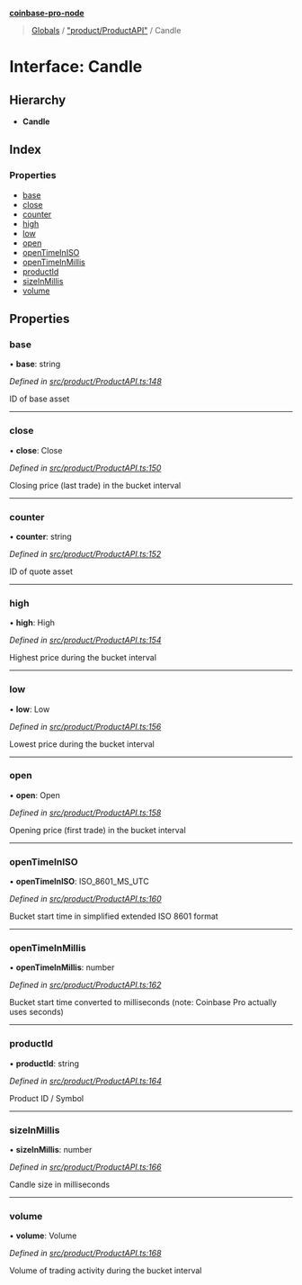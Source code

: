 **[coinbase-pro-node](../README.md)**

> [Globals](../globals.md) / ["product/ProductAPI"](../modules/_product_productapi_.md) / Candle

# Interface: Candle

## Hierarchy

- **Candle**

## Index

### Properties

- [base](_product_productapi_.candle.md#base)
- [close](_product_productapi_.candle.md#close)
- [counter](_product_productapi_.candle.md#counter)
- [high](_product_productapi_.candle.md#high)
- [low](_product_productapi_.candle.md#low)
- [open](_product_productapi_.candle.md#open)
- [openTimeInISO](_product_productapi_.candle.md#opentimeiniso)
- [openTimeInMillis](_product_productapi_.candle.md#opentimeinmillis)
- [productId](_product_productapi_.candle.md#productid)
- [sizeInMillis](_product_productapi_.candle.md#sizeinmillis)
- [volume](_product_productapi_.candle.md#volume)

## Properties

### base

• **base**: string

_Defined in [src/product/ProductAPI.ts:148](https://github.com/bennycode/coinbase-pro-node/blob/ee94ab6/src/product/ProductAPI.ts#L148)_

ID of base asset

---

### close

• **close**: Close

_Defined in [src/product/ProductAPI.ts:150](https://github.com/bennycode/coinbase-pro-node/blob/ee94ab6/src/product/ProductAPI.ts#L150)_

Closing price (last trade) in the bucket interval

---

### counter

• **counter**: string

_Defined in [src/product/ProductAPI.ts:152](https://github.com/bennycode/coinbase-pro-node/blob/ee94ab6/src/product/ProductAPI.ts#L152)_

ID of quote asset

---

### high

• **high**: High

_Defined in [src/product/ProductAPI.ts:154](https://github.com/bennycode/coinbase-pro-node/blob/ee94ab6/src/product/ProductAPI.ts#L154)_

Highest price during the bucket interval

---

### low

• **low**: Low

_Defined in [src/product/ProductAPI.ts:156](https://github.com/bennycode/coinbase-pro-node/blob/ee94ab6/src/product/ProductAPI.ts#L156)_

Lowest price during the bucket interval

---

### open

• **open**: Open

_Defined in [src/product/ProductAPI.ts:158](https://github.com/bennycode/coinbase-pro-node/blob/ee94ab6/src/product/ProductAPI.ts#L158)_

Opening price (first trade) in the bucket interval

---

### openTimeInISO

• **openTimeInISO**: ISO_8601_MS_UTC

_Defined in [src/product/ProductAPI.ts:160](https://github.com/bennycode/coinbase-pro-node/blob/ee94ab6/src/product/ProductAPI.ts#L160)_

Bucket start time in simplified extended ISO 8601 format

---

### openTimeInMillis

• **openTimeInMillis**: number

_Defined in [src/product/ProductAPI.ts:162](https://github.com/bennycode/coinbase-pro-node/blob/ee94ab6/src/product/ProductAPI.ts#L162)_

Bucket start time converted to milliseconds (note: Coinbase Pro actually uses seconds)

---

### productId

• **productId**: string

_Defined in [src/product/ProductAPI.ts:164](https://github.com/bennycode/coinbase-pro-node/blob/ee94ab6/src/product/ProductAPI.ts#L164)_

Product ID / Symbol

---

### sizeInMillis

• **sizeInMillis**: number

_Defined in [src/product/ProductAPI.ts:166](https://github.com/bennycode/coinbase-pro-node/blob/ee94ab6/src/product/ProductAPI.ts#L166)_

Candle size in milliseconds

---

### volume

• **volume**: Volume

_Defined in [src/product/ProductAPI.ts:168](https://github.com/bennycode/coinbase-pro-node/blob/ee94ab6/src/product/ProductAPI.ts#L168)_

Volume of trading activity during the bucket interval
